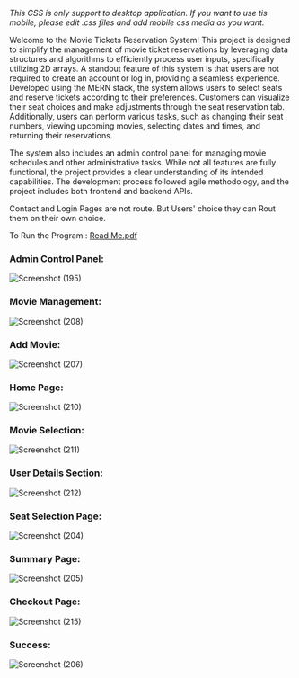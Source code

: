 _This CSS is only support to desktop application. If you want to use tis mobile, please edit .css files and add mobile css media as you want._

Welcome to the Movie Tickets Reservation System! This project is designed to simplify the management of movie ticket reservations by leveraging data structures and algorithms to efficiently process user inputs, specifically utilizing 2D arrays. A standout feature of this system is that users are not required to create an account or log in, providing a seamless experience. Developed using the MERN stack, the system allows users to select seats and reserve tickets according to their preferences. Customers can visualize their seat choices and make adjustments through the seat reservation tab. Additionally, users can perform various tasks, such as changing their seat numbers, viewing upcoming movies, selecting dates and times, and returning their reservations.

The system also includes an admin control panel for managing movie schedules and other administrative tasks. While not all features are fully functional, the project provides a clear understanding of its intended capabilities. The development process followed agile methodology, and the project includes both frontend and backend APIs.

Contact and Login Pages are not route. But Users' choice they can Rout them on their own choice.

To Run the Program :  [Read Me.pdf](https://github.com/user-attachments/files/16961245/Read.Me.pdf)

### **Admin Control Panel:**

![Screenshot (195)](https://github.com/user-attachments/assets/51030ce2-cf13-443c-892b-99681f85893a)

### **Movie Management:**

![Screenshot (208)](https://github.com/user-attachments/assets/955e8acc-24b0-43e1-a1fd-ecc0869ba705)

###  **Add Movie:**

![Screenshot (207)](https://github.com/user-attachments/assets/6729dd5f-f66c-41df-b8f2-d72498ccf544)

### **Home Page:**

![Screenshot (210)](https://github.com/user-attachments/assets/4377187b-b81a-4401-bc8a-1ead8370a739)

### **Movie Selection:**

![Screenshot (211)](https://github.com/user-attachments/assets/61796f0c-2631-4159-be77-49442abcd1e8)

### **User Details Section:**

![Screenshot (212)](https://github.com/user-attachments/assets/ffdb8ef6-c9e3-4f9b-9f8e-1830dbda1795)

###  **Seat Selection Page:**

![Screenshot (204)](https://github.com/user-attachments/assets/6de7eda9-6aa0-451c-9880-1b3853776dfa)

### **Summary Page:**

![Screenshot (205)](https://github.com/user-attachments/assets/615cfd77-d5b5-4391-93f9-2cfbc695e2f9)

###  **Checkout Page:**

![Screenshot (215)](https://github.com/user-attachments/assets/e42616a0-4121-42d6-be04-2ce091a1eda9)

###  **Success:**

![Screenshot (206)](https://github.com/user-attachments/assets/adfc5b9c-1d36-47ac-ad0b-7a34b9138747)




